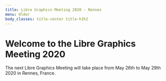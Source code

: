 ```yaml
---
title: Libre Graphics Meeting 2020 - Rennes
menu: Older
body_classes: title-center title-h1h2
---
```


# Welcome to the Libre Graphics Meeting 2020


The next Libre Graphics Meeting will take place from May 26th to May 29th 2020 in Rennes, France.
